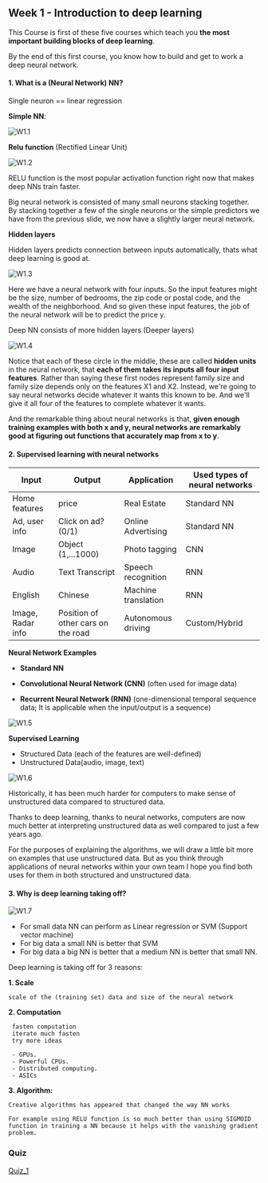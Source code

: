 ## Week 1 - Introduction to deep learning

This Course is first of these five courses which teach you __the most important building blocks of deep learning__. 

By the end of this first course, you know how to build and get to work a deep neural network.

#### 1. What is a (Neural Network) NN?

Single neuron == linear regression

__Simple NN__:

![W1.1](https://github.com/JiaRuiShao/Deep-Learning/blob/DL/Neural%20Networks%20and%20deep%20learning/images/W1/W1.1.jpg?raw=true)

__Relu function__ (Rectified Linear Unit)

![W1.2](https://github.com/JiaRuiShao/Deep-Learning/blob/DL/Neural%20Networks%20and%20deep%20learning/images/W1/W1.2.jpg?raw=true)

RELU function is the most popular activation function right now that makes deep NNs train faster.

Big neural network is consisted of many small neurons stacking together. By stacking together a few of the single neurons or the simple predictors we have from the previous slide, we now have a slightly larger neural network. 

__Hidden layers__

Hidden layers predicts connection between inputs automatically, thats what deep learning is good at.

![W1.3](https://github.com/JiaRuiShao/Deep-Learning/blob/DL/Neural%20Networks%20and%20deep%20learning/images/W1/W1.3.jpg?raw=true)

Here we have a neural network with four inputs. So the input features might be the size, number of bedrooms, the zip code or postal code, and the wealth of the neighborhood. And so given these input features, the job of the neural network will be to predict the price y. 

Deep NN consists of more hidden layers (Deeper layers)

![W1.4](https://github.com/JiaRuiShao/Deep-Learning/blob/DL/Neural%20Networks%20and%20deep%20learning/images/W1/W1.4.png?raw=true)

Notice that each of these circle in the middle, these are called __hidden units__ in the neural network, that __each of them takes its inputs all four input features__. Rather than saying these first nodes represent family size and family size depends only on the features X1 and X2. Instead, we're going to say neural networks decide whatever it wants this known to be. And we'll give it all four of the features to complete whatever it wants.

And the remarkable thing about neural networks is that, __given enough training examples with both x and y, neural networks are remarkably good at figuring out functions that accurately map from x to y__.

#### 2. Supervised learning with neural networks

Input|Output|Application|Used types of neural networks
-----|------|-----------|-----------------------------
Home features|price|Real Estate|Standard NN
Ad, user info|Click on ad? (0/1)|Online Advertising|Standard NN
Image|Object (1,...1000)|Photo tagging|CNN
Audio|Text Transcript|Speech recognition|RNN
English|Chinese|Machine translation|RNN
Image, Radar info|Position of other cars on the road|Autonomous driving|Custom/Hybrid

__Neural Network Examples__

- **Standard NN**

- **Convolutional Neural Network (CNN)** (often used for image data)

- **Recurrent Neural Network (RNN)** (one-dimensional temporal sequence data; It is applicable when the input/output is a sequence)

![W1.5](https://github.com/JiaRuiShao/Deep-Learning/blob/DL/Neural%20Networks%20and%20deep%20learning/images/W1/W1.5.jpg?raw=true)

__Supervised Learning__

- Structured Data (each of the features are well-defined)
- Unstructured Data(audio, image, text)

![W1.6](https://github.com/JiaRuiShao/Deep-Learning/blob/DL/Neural%20Networks%20and%20deep%20learning/images/W1/W1.6.jpg?raw=true)

Historically, it has been much harder for computers to make sense of unstructured data compared to structured data.

Thanks to deep learning, thanks to neural networks, computers are now much better at interpreting unstructured data as well compared to just a few years ago.

For the purposes of explaining the algorithms, we will draw a little bit more on examples that use unstructured data. But as you think through applications of neural networks within your own team I hope you find both uses for them in both structured and unstructured data.

#### 3. Why is deep learning taking off?

![W1.7](https://github.com/JiaRuiShao/Deep-Learning/blob/DL/Neural%20Networks%20and%20deep%20learning/images/W1/W1.7.jpg?raw=true)

- For small data NN can perform as Linear regression or SVM (Support vector machine)
- For big data a small NN is better that SVM
- For big data a big NN is better that a medium NN is better that small NN.

Deep learning is taking off for 3 reasons:

__1. Scale__
     
    scale of the (training set) data and size of the neural network

__2. Computation__
     
     fasten computation
     iterate much fasten
     try more ideas

     - GPUs.
     - Powerful CPUs.
     - Distributed computing.
     - ASICs

__3. Algorithm:__
     
    Creative algorithms has appeared that changed the way NN works
        
    For example using RELU function is so much better than using SIGMOID function in training a NN because it helps with the vanishing gradient problem.

### Quiz

[Quiz_1](https://github.com/JiaRuiShao/Deep-Learning/blob/DL/Neural%20Networks%20and%20deep%20learning/Quiz/W1%20Quiz.md)